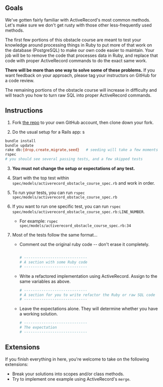 ## Goals

We've gotten fairly familiar with ActiveRecord's most common methods. Let's make sure we don't get rusty with those other less-frequently used methods.

The first few portions of this obstacle course are meant to test your knowledge around processing things in Ruby to put more of that work on the database (PostgreSQL) to make our own code easier to maintain. Your job will be to remove the code that processes data in Ruby, and replace that code with proper ActiveRecord commands to do the exact same work.

**There will be more than one way to solve some of these problems.** If you want feedback on your approach, please tag your instructors on GitHub for a code review.

The remaining portions of the obstacle course will increase in difficulty and will teach you how to turn raw SQL into proper ActiveRecord commands.


## Instructions

1. Fork [the repo](https://github.com/turingschool-projects/activerecord-obstacle-course) to your own GitHub account, then clone down your fork.

2. Do the usual setup for a Rails app:
s
```bash
bundle install
bundle update
rake db:{drop,create,migrate,seed}   # seeding will take a few moments
rspec
# you should see several passing tests, and a few skipped tests
```

3. **You must not change the setup or expectations of any test.**

4. Start with the top test within `spec/models/activerecord_obstacle_course_spec.rb` and work in order.

5. To run your tests, you can run `rspec spec/models/activerecord_obstacle_course_spec.rb`

6. If you want to run one specific test, you can run `rspec spec/models/activerecord_obstacle_course_spec.rb:LINE_NUMBER`.

    * For example: `rspec spec/models/activerecord_obstacle_course_spec.rb:34`

7. Most of the tests follow the same format...

    * Comment out the original ruby code -- don't erase it completely.

      ```ruby

      # -----------------------------
      # A section with some Ruby code
      # -----------------------------

      ```

    * Write a refactored implementation using ActiveRecord. Assign to the same variables as above.

      ```ruby
      # -----------------------------
      # A section for you to write refactor the Ruby or raw SQL code
      # -----------------------------
      ```

    * Leave the expectations alone. They will determine whether you have a working solution.

      ```ruby
      # -----------------------------
      # The expectation
      # -----------------------------
      ```


## Extensions

If you finish everything in here, you're welcome to take on the following extensions:

* Break your solutions into scopes and/or class methods.
* Try to implement one example using ActiveRecord's `merge`.

